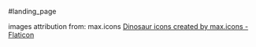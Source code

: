 #landing_page

images attribution from: max.icons <a href="https://www.flaticon.com/free-icons/dinosaur" title="dinosaur icons">Dinosaur icons created by max.icons - Flaticon</a>
